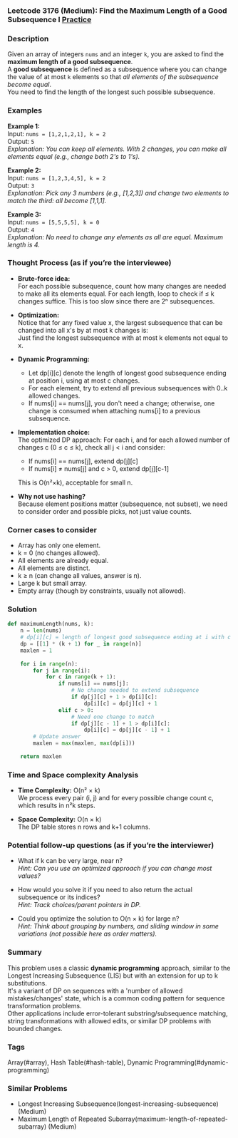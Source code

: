 ### Leetcode 3176 (Medium): Find the Maximum Length of a Good Subsequence I [Practice](https://leetcode.com/problems/find-the-maximum-length-of-a-good-subsequence-i)

### Description  
Given an array of integers `nums` and an integer `k`, you are asked to find the **maximum length of a good subsequence**.  
A **good subsequence** is defined as a subsequence where you can change the value of at most `k` elements so that _all elements of the subsequence become equal_.  
You need to find the length of the longest such possible subsequence.

### Examples  

**Example 1:**  
Input: `nums = [1,2,1,2,1], k = 2`  
Output: `5`  
*Explanation: You can keep all elements. With 2 changes, you can make all elements equal (e.g., change both 2's to 1's).*

**Example 2:**  
Input: `nums = [1,2,3,4,5], k = 2`  
Output: `3`  
*Explanation: Pick any 3 numbers (e.g., [1,2,3]) and change two elements to match the third: all become [1,1,1].*

**Example 3:**  
Input: `nums = [5,5,5,5], k = 0`  
Output: `4`  
*Explanation: No need to change any elements as all are equal. Maximum length is 4.*

### Thought Process (as if you’re the interviewee)  

- **Brute-force idea:**  
  For each possible subsequence, count how many changes are needed to make all its elements equal. For each length, loop to check if ≤ k changes suffice. This is too slow since there are 2ⁿ subsequences.

- **Optimization:**  
  Notice that for any fixed value x, the largest subsequence that can be changed into all x's by at most k changes is:  
  Just find the longest subsequence with at most k elements not equal to x.

- **Dynamic Programming:**  
  - Let dp[i][c] denote the length of longest good subsequence ending at position i, using at most c changes.
  - For each element, try to extend all previous subsequences with 0..k allowed changes.
  - If nums[i] == nums[j], you don't need a change; otherwise, one change is consumed when attaching nums[i] to a previous subsequence.

- **Implementation choice:**  
  The optimized DP approach: For each i, and for each allowed number of changes c (0 ≤ c ≤ k), check all j < i and consider:  
    - If nums[i] == nums[j], extend dp[j][c]  
    - If nums[i] ≠ nums[j] and c > 0, extend dp[j][c-1]

  This is O(n²×k), acceptable for small n.

- **Why not use hashing?**  
  Because element positions matter (subsequence, not subset), we need to consider order and possible picks, not just value counts.

### Corner cases to consider  
- Array has only one element.
- k = 0 (no changes allowed).
- All elements are already equal.
- All elements are distinct.
- k ≥ n (can change all values, answer is n).
- Large k but small array.
- Empty array (though by constraints, usually not allowed).

### Solution

```python
def maximumLength(nums, k):
    n = len(nums)
    # dp[i][c] = length of longest good subsequence ending at i with c changes so far
    dp = [[1] * (k + 1) for _ in range(n)]
    maxlen = 1
    
    for i in range(n):
        for j in range(i):
            for c in range(k + 1):
                if nums[i] == nums[j]:
                    # No change needed to extend subsequence
                    if dp[j][c] + 1 > dp[i][c]:
                        dp[i][c] = dp[j][c] + 1
                elif c > 0:
                    # Need one change to match
                    if dp[j][c - 1] + 1 > dp[i][c]:
                        dp[i][c] = dp[j][c - 1] + 1
        # Update answer
        maxlen = max(maxlen, max(dp[i]))
    
    return maxlen
```

### Time and Space complexity Analysis  

- **Time Complexity:** O(n² × k)  
  We process every pair (i, j) and for every possible change count c, which results in n²k steps.

- **Space Complexity:** O(n × k)  
  The DP table stores n rows and k+1 columns.  

### Potential follow-up questions (as if you’re the interviewer)  

- What if k can be very large, near n?  
  *Hint: Can you use an optimized approach if you can change most values?*

- How would you solve it if you need to also return the actual subsequence or its indices?  
  *Hint: Track choices/parent pointers in DP.*

- Could you optimize the solution to O(n × k) for large n?  
  *Hint: Think about grouping by numbers, and sliding window in some variations (not possible here as order matters).*

### Summary
This problem uses a classic **dynamic programming** approach, similar to the Longest Increasing Subsequence (LIS) but with an extension for up to k substitutions.  
It's a variant of DP on sequences with a 'number of allowed mistakes/changes' state, which is a common coding pattern for sequence transformation problems.  
Other applications include error-tolerant substring/subsequence matching, string transformations with allowed edits, or similar DP problems with bounded changes.

### Tags
Array(#array), Hash Table(#hash-table), Dynamic Programming(#dynamic-programming)

### Similar Problems
- Longest Increasing Subsequence(longest-increasing-subsequence) (Medium)
- Maximum Length of Repeated Subarray(maximum-length-of-repeated-subarray) (Medium)